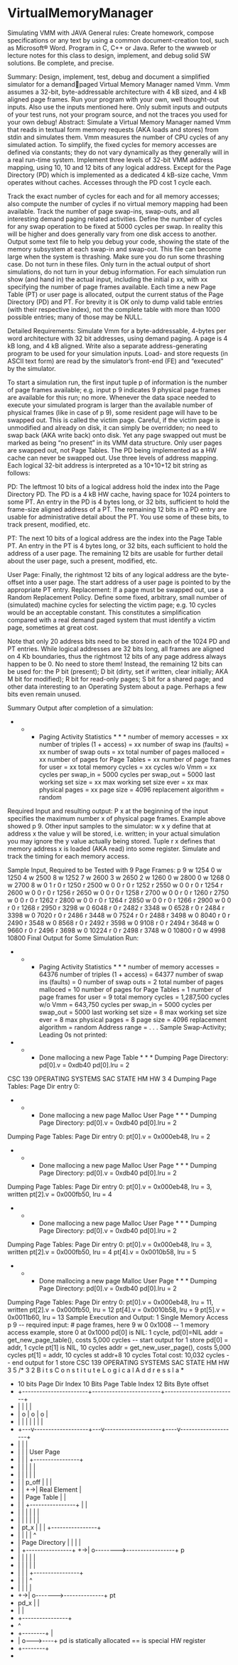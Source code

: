 # VirtualMemoryManager
Simulating VMM with JAVA
General rules: Create homework, compose specifications or any text by using a common 
document-creation tool, such as Microsoft® Word. Program in C, C++ or Java. Refer to the 
wwweb or lecture notes for this class to design, implement, and debug solid SW solutions. Be
complete, and precise.

Summary: Design, implement, test, debug and document a simplified simulator for a demandpaged Virtual Memory Manager named Vmm. Vmm assumes a 32-bit, byte-addressable 
architecture with 4 kB sized, and 4 kB aligned page frames. Run your program with your own, 
well thought-out inputs. Also use the inputs mentioned here. Only submit inputs and outputs of 
your test runs, not your program source, and not the traces you used for your own debug!
Abstract: Simulate a Virtual Memory Manager named Vmm that reads in textual form 
memory requests (AKA loads and stores) from stdin and simulates them. Vmm measures the 
number of CPU cycles of any simulated action. To simplify, the fixed cycles for memory 
accesses are defined via constants; they do not vary dynamically as they generally will in a 
real run-time system. Implement three levels of 32-bit VMM address mapping, using 10, 10 
and 12 bits of any logical address. Except for the Page Directory (PD) which is implemented as 
a dedicated 4 kB-size cache, Vmm operates without caches. Accesses through the PD cost 1 
cycle each.

Track the exact number of cycles for each and for all memory accesses; also compute the 
number of cycles if no virtual memory mapping had been available. Track the number of page 
swap-ins, swap-outs, and all interesting demand paging related activities. Define the number 
of cycles for any swap operation to be fixed at 5000 cycles per swap. In reality this will be 
higher and does generally vary from one disk access to another.
Output some text file to help you debug your code, showing the state of the memory 
subsystem at each swap-in and swap-out. This file can become large when the system is 
thrashing. Make sure you do run some thrashing case. Do not turn in these files.
Only turn in the actual output of short simulations, do not turn in your debug information. For
each simulation run show (and hand in) the actual input, including the initial p xx, with xx
specifying the number of page frames available. Each time a new Page Table (PT) or user page 
is allocated, output the current status of the Page Directory (PD) and PT. For brevity it is OK 
only to dump valid table entries (with their respective index), not the complete table with more 
than 1000 possible entries; many of those may be NULL.

Detailed Requirements: Simulate Vmm for a byte-addressable, 4-bytes per word
architecture with 32 bit addresses, using demand paging. A page is 4 kB long, and 4 kB 
aligned. Write also a separate address-generating program to be used for your simulation 
inputs. Load- and store requests (in ASCII text form) are read by the simulator’s front-end 
(FE) and “executed” by the simulator.

To start a simulation run, the first input tuple p of information is the number of page frames 
available; e.g. input p 9 indicates 9 physical page frames are available for this run; no more. 
Whenever the data space needed to execute your simulated program is larger than the 
available number of physical frames (like in case of p 9), some resident page will have to be 
swapped out. This is called the victim page. Careful, if the victim page is unmodified and
already on disk, it can simply be overridden; no need to swap back (AKA write back) onto disk. 
Yet any page swapped out must be marked as being “no present” in its VMM data structure. 
Only user pages are swapped out, not Page Tables. The PD being implemented as a HW cache 
can never be swapped out.
Use three levels of address mapping. Each logical 32-bit address is interpreted as a 10+10+12 
bit string as follows:

PD: The leftmost 10 bits of a logical address hold the index into the Page Directory PD. The PD
is a 4 kB HW cache, having space for 1024 pointers to some PT. An entry in the PD is 4 bytes 
long, or 32 bits, sufficient to hold the frame-size aligned address of a PT. The remaining 12 
bits in a PD entry are usable for administrative detail about the PT. You use some of these bits, 
to track present, modified, etc.

PT: The next 10 bits of a logical address are the index into the Page Table PT. An entry in the 
PT is 4 bytes long, or 32 bits, each sufficient to hold the address of a user page. The 
remaining 12 bits are usable for further detail about the user page, such a present, modified, 
etc.

User Page: Finally, the rightmost 12 bits of any logical address are the byte-offset into a user 
page. The start address of a user page is pointed to by the appropriate PT entry.
Replacement: If a page must be swapped out, use a Random Replacement Policy. Define
some fixed, arbitrary, small number of (simulated) machine cycles for selecting the victim 
page; e.g. 10 cycles would be an acceptable constant. This constitutes a simplification 
compared with a real demand paged system that must identify a victim page, sometimes at 
great cost.

Note that only 20 address bits need to be stored in each of the 1024 PD and PT entries. While 
logical addresses are 32 bits long, all frames are aligned on 4 Kb boundaries, thus the 
rightmost 12 bits of any page address always happen to be 0. No need to store them! Instead, 
the remaining 12 bits can be used for: the P bit (present); D bit (dirty, set if written, clear 
initially; AKA M bit for modified); R bit for read-only pages; S bit for a shared page; and other 
data interesting to an Operating System about a page. Perhaps a few bits even remain unused.

Summary Output after completion of a simulation:
* * * Paging Activity Statistics * * * 
number of memory accesses = xx 
number of triples (1 + access) = xx 
number of swap ins (faults) = xx
number of swap outs = xx
total number of pages malloced = xx 
number of pages for Page Tables = xx
number of page frames for user = xx
total memory cycles = xx 
cycles w/o Vmm = xx 
cycles per swap_in = 5000 
cycles per swap_out = 5000 
last working set size = xx
max working set size ever = xx
max physical pages = xx
page size = 4096
replacement algorithm = random

Required Input and resulting output: P x at the beginning of the input specifies the 
maximum number x of physical page frames. Example above showed p 9. Other input samples 
to the simulator: w x y define that at address x the value y will be stored, i.e. written; in your 
actual simulation you may ignore the y value actually being stored. Tuple r x defines that 
memory address x is loaded (AKA read) into some register. Simulate and track the timing for 
each memory access.

Sample Input, Required to be Tested with 9 Page Frames:
p 9
w 1254 0 w 1250 4 w 2500 8 w 1252 7 w 2600 3
w 2650 2 w 1260 0 w 2800 0 w 1268 0 w 2700 8
w 0 1 r 0 r 1250 r 2500 w 0 0 
r 0 r 1252 r 2550 w 0 0 r 0
r 1254 r 2600 w 0 0 r 0 r 1256 
r 2650 w 0 0 r 0 r 1258 r 2700
w 0 0 r 0 r 1260 r 2750 w 0 0 
r 0 r 1262 r 2800 w 0 0 r 0
r 1264 r 2850 w 0 0 r 0 r 1266 
r 2900 w 0 0 r 0 r 1268 r 2950
r 3298 w 0 6048 r 0 r 2482 r 3348
w 0 6528 r 0 r 2484 r 3398 w 0 7020 
r 0 r 2486 r 3448 w 0 7524 r 0
r 2488 r 3498 w 0 8040 r 0 r 2490 
r 3548 w 0 8568 r 0 r 2492 r 3598
w 0 9108 r 0 r 2494 r 3648 w 0 9660 
r 0 r 2496 r 3698 w 0 10224 r 0
r 2498 r 3748 w 0 10800 r 0 w 4998 10800
Final Output for Some Simulation Run:
* * * Paging Activity Statistics * * * 
number of memory accesses = 64376 
number of triples (1 + access) = 64377 
number of swap ins (faults) = 0
number of swap outs = 2
total number of pages malloced = 10 
number of pages for Page Tables = 1
number of page frames for user = 9
total memory cycles = 1,287,500 
cycles w/o Vmm = 643,750 
cycles per swap_in = 5000 
cycles per swap_out = 5000 
last working set size = 8
max working set size ever = 8
max physical pages = 8
page size = 4096
replacement algorithm = random
Address range = . . .
Sample Swap-Activity; Leading 0s not printed:
 
 * * * Done mallocing a new Page Table * * *
Dumping Page Directory:
pd[0].v = 0xdb40
pd[0].lru = 2
 
CSC 139 OPERATING SYSTEMS SAC STATE
HM HW 3
4
Dumping Page Tables:
Page Dir entry 0:
 
 * * * Done mallocing a new page Malloc User Page * * * 
Dumping Page Directory:
pd[0].v = 0xdb40
pd[0].lru = 2
 
Dumping Page Tables:
Page Dir entry 0:
pt[0].v = 0x000eb48, lru = 2
 
 * * * Done mallocing a new page Malloc User Page * * *
Dumping Page Directory:
pd[0].v = 0xdb40
pd[0].lru = 2
 
Dumping Page Tables:
Page Dir entry 0:
pt[0].v = 0x000eb48, lru = 3, written 
pt[2].v = 0x000fb50, lru = 4
 
 * * * Done mallocing a new page Malloc User Page * * *
Dumping Page Directory:
pd[0].v = 0xdb40
pd[0].lru = 2
 
Dumping Page Tables:
Page Dir entry 0:
pt[0].v = 0x000eb48, lru = 3, written 
pt[2].v = 0x000fb50, lru = 4
pt[4].v = 0x0010b58, lru = 5
 
 * * * Done mallocing a new page Malloc User Page * * * 
Dumping Page Directory:
pd[0].v = 0xdb40
pd[0].lru = 2
 
Dumping Page Tables:
Page Dir entry 0:
pt[0].v = 0x000eb48, lru = 11, written 
pt[2].v = 0x000fb50, lru = 12
pt[4].v = 0x0010b58, lru = 9
pt[5].v = 0x0011b60, lru = 13
Sample Execution and Output: 1 Single Memory Access
p 9 -- required input: # page frames, here 9
w 0 0x1008 -- 1 memory access example, store 0 at 0x1000
pd[0] is NIL: 1 cycle, pd[0]=NIL
addr = get_new_page_table(), costs 5,000 cycles -- start output for 1 store
pd[0] = addr, 1 cycle
pt[1] is NIL, 10 cycles
addr = get_new_user_page(), costs 5,000 cycles
pt[1] = addr, 10 cycles
st addr+8 10 cycles
Total cost: 10,032 cycles -- end output for 1 store
CSC 139 OPERATING SYSTEMS SAC STATE
HM HW 3
5
/* 3 2 B i t s C o n s t i t u t e L o g i c a l A d d r e s s l a
*
* 10 bits Page Dir Index 10 Bits Page Table Index 12 Bits Byte offset
* +-----------------------+------------------------+-------------------------+
* | | | |
* | o | o | o |
* | | | | | | |
* +---v-------------------+---v--------------------+----v--------------------+
* | | |
* | | | User Page
* | | | +----------------+
* | | | | |
* | | | | |
* | | p_off | | |
* | | +->| Real Element |
* | | Page Table | |
* | | +----------------+ | |
* | | | | | |
* | | | | | |
* | pt_x | | | +----------------+
* | | | | ^
* | Page Directory | | | |
* | +----------------+ +->| o-------->-----------------+ p
* | | | | |
* | | | | |
* | | | +----------------+
* | | | ^
* | | | |
* +->| o------->--------------+ pt
* pd_x | |
* | |
* +----------------+
* ^
* +--------+ |
* | o--->----+ pd is statically allocated == is special HW register
* +--------+
*
